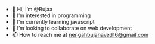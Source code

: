 - 👋 Hi, I’m @Bujaa
- 👀 I’m interested in programming
- 🌱 I’m currently learning javascript
- 💞️ I’m looking to collaborate on web development
- 📫 How to reach me at nengahbujanaved16@gmail.com

<!---
Bujaa/Bujaa is a ✨ special ✨ repository because its `README.md` (this file) appears on your GitHub profile.
You can click the Preview link to take a look at your changes.
--->
